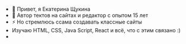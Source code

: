 - 👋 Привет, я Екатерина Щукина
- 👀 Автор тектов на сайтах и редактор с опытом 15 лет
- ⚡ Но стремлюсь ссама создавать классные сайты
- Изучаю HTML, CSS, Java Script, React и всё, что с этим связано :)
- 
  
